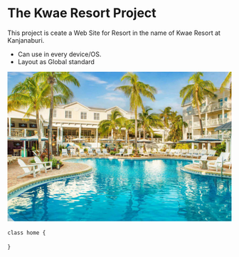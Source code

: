 # The Kwae Resort Project
This project is ceate a Web Site for Resort in the name of Kwae Resort at Kanjanaburi. 

* Can use in every device/OS. 
* Layout as Global standard


![The Resort Photo](resort.jpg)


```
class home {

}
```


